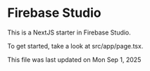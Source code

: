 # Firebase Studio

This is a NextJS starter in Firebase Studio.

To get started, take a look at src/app/page.tsx.

This file was last updated on Mon Sep 1, 2025

<!-- BASELINE 110 -->
